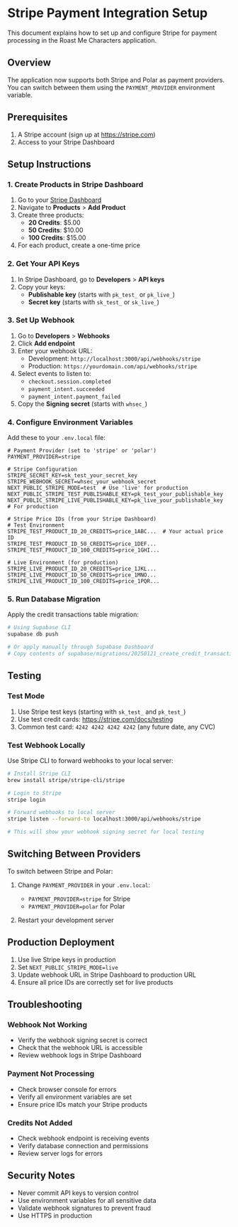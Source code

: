 # Stripe Payment Integration Setup

This document explains how to set up and configure Stripe for payment processing in the Roast Me Characters application.

## Overview

The application now supports both Stripe and Polar as payment providers. You can switch between them using the `PAYMENT_PROVIDER` environment variable.

## Prerequisites

1. A Stripe account (sign up at https://stripe.com)
2. Access to your Stripe Dashboard

## Setup Instructions

### 1. Create Products in Stripe Dashboard

1. Go to your [Stripe Dashboard](https://dashboard.stripe.com)
2. Navigate to **Products** > **Add Product**
3. Create three products:
   - **20 Credits**: $5.00
   - **50 Credits**: $10.00
   - **100 Credits**: $15.00
4. For each product, create a one-time price

### 2. Get Your API Keys

1. In Stripe Dashboard, go to **Developers** > **API keys**
2. Copy your keys:
   - **Publishable key** (starts with `pk_test_` or `pk_live_`)
   - **Secret key** (starts with `sk_test_` or `sk_live_`)

### 3. Set Up Webhook

1. Go to **Developers** > **Webhooks**
2. Click **Add endpoint**
3. Enter your webhook URL:
   - Development: `http://localhost:3000/api/webhooks/stripe`
   - Production: `https://yourdomain.com/api/webhooks/stripe`
4. Select events to listen to:
   - `checkout.session.completed`
   - `payment_intent.succeeded`
   - `payment_intent.payment_failed`
5. Copy the **Signing secret** (starts with `whsec_`)

### 4. Configure Environment Variables

Add these to your `.env.local` file:

```env
# Payment Provider (set to 'stripe' or 'polar')
PAYMENT_PROVIDER=stripe

# Stripe Configuration
STRIPE_SECRET_KEY=sk_test_your_secret_key
STRIPE_WEBHOOK_SECRET=whsec_your_webhook_secret
NEXT_PUBLIC_STRIPE_MODE=test  # Use 'live' for production
NEXT_PUBLIC_STRIPE_TEST_PUBLISHABLE_KEY=pk_test_your_publishable_key
NEXT_PUBLIC_STRIPE_LIVE_PUBLISHABLE_KEY=pk_live_your_publishable_key  # For production

# Stripe Price IDs (from your Stripe Dashboard)
# Test Environment
STRIPE_TEST_PRODUCT_ID_20_CREDITS=price_1ABC...  # Your actual price ID
STRIPE_TEST_PRODUCT_ID_50_CREDITS=price_1DEF...
STRIPE_TEST_PRODUCT_ID_100_CREDITS=price_1GHI...

# Live Environment (for production)
STRIPE_LIVE_PRODUCT_ID_20_CREDITS=price_1JKL...
STRIPE_LIVE_PRODUCT_ID_50_CREDITS=price_1MNO...
STRIPE_LIVE_PRODUCT_ID_100_CREDITS=price_1PQR...
```

### 5. Run Database Migration

Apply the credit transactions table migration:

```bash
# Using Supabase CLI
supabase db push

# Or apply manually through Supabase Dashboard
# Copy contents of supabase/migrations/20250121_create_credit_transactions.sql
```

## Testing

### Test Mode

1. Use Stripe test keys (starting with `sk_test_` and `pk_test_`)
2. Use test credit cards: https://stripe.com/docs/testing
3. Common test card: `4242 4242 4242 4242` (any future date, any CVC)

### Test Webhook Locally

Use Stripe CLI to forward webhooks to your local server:

```bash
# Install Stripe CLI
brew install stripe/stripe-cli/stripe

# Login to Stripe
stripe login

# Forward webhooks to local server
stripe listen --forward-to localhost:3000/api/webhooks/stripe

# This will show your webhook signing secret for local testing
```

## Switching Between Providers

To switch between Stripe and Polar:

1. Change `PAYMENT_PROVIDER` in your `.env.local`:
   - `PAYMENT_PROVIDER=stripe` for Stripe
   - `PAYMENT_PROVIDER=polar` for Polar

2. Restart your development server

## Production Deployment

1. Use live Stripe keys in production
2. Set `NEXT_PUBLIC_STRIPE_MODE=live`
3. Update webhook URL in Stripe Dashboard to production URL
4. Ensure all price IDs are correctly set for live products

## Troubleshooting

### Webhook Not Working

- Verify the webhook signing secret is correct
- Check that the webhook URL is accessible
- Review webhook logs in Stripe Dashboard

### Payment Not Processing

- Check browser console for errors
- Verify all environment variables are set
- Ensure price IDs match your Stripe products

### Credits Not Added

- Check webhook endpoint is receiving events
- Verify database connection and permissions
- Review server logs for errors

## Security Notes

- Never commit API keys to version control
- Use environment variables for all sensitive data
- Validate webhook signatures to prevent fraud
- Use HTTPS in production